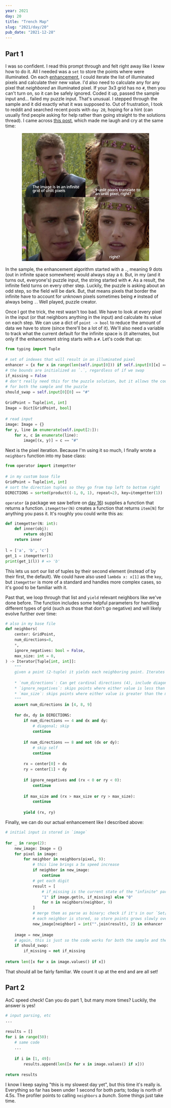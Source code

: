```yaml
---
year: 2021
day: 20
title: "Trench Map"
slug: "2021/day/20"
pub_date: "2021-12-28"
---
```


## Part 1

I was so confident. I read this prompt through and felt right away like I knew how to do it. All I needed was a `set` to store the points where were illuminated. On each [enhancement](https://www.youtube.com/watch?v=3uoM5kfZIQ0), I could iterate the list of illuminated pixels and calculate their new value. I'd also need to calculate any for any pixel that _neighbored_ an illuminated pixel. If your 3x3 grid has no `#`, then you can't turn on, so it can be safely ignored. Coded it up, passed the sample input and... failed my puzzle input. That's unusual. I stepped through the sample and it did exactly what it was supposed to. Out of frustration, I took to reddit and searched recent posts with `day 20`, hoping for a hint (can usually find people asking for help rather than going straight to the solutions thread). I came across [this post](https://old.reddit.com/r/adventofcode/comments/rkpdlv/2021_day_20_me_right_now_reading_the_problem/), which made me laugh and cry at the same time:

<p align="center">
    <img src="images/meme.png" width="400" />
</p>

In the sample, the enhancement algorithm started with a `.`, meaning 9 dots (out in infinite space somewhere) would always stay a `0`. But, in my (and it turns out, everyone's) puzzle input, the string started with `#`. As a result, the infinite field turns on every other step. Luckily, the puzzle is asking about an odd step, so the field will be dark. But, that means pixels that border the infinite have to account for unknown pixels sometimes being `#` instead of always being `.`. Well played, puzzle creator.

Once I got the trick, the rest wasn't too bad. We have to look at every pixel in the input (or that neighbors anything in the input) and calculate its value on each step. We can use a dict of `point -> bool` to reduce the amount of data we have to store (since there'll be a lot of it). We'll also need a variable to track what the current default for the infinite space is (it alternates, but only if the enhancement string starts with a `#`. Let's code that up:

```py
from typing import Tuple

# set of indexes that will result in an illuminated pixel
enhancer = {x for x in range(len(self.input[0])) if self.input[0][x] == "#"}
# the bounds are initialized as `.`, regardless of if we swap
if_missing = False
# don't really need this for the puzzle solution, but it allows the code to work
# for both the sample and the puzzle
should_swap = self.input[0][0] == "#"

GridPoint = Tuple[int, int]
Image = Dict[GridPoint, bool]

# read input
image: Image = {}
for y, line in enumerate(self.input[2:]):
    for x, c in enumerate(line):
        image[(x, y)] = c == "#"
```

Next is the pixel iteration. Because I'm using it so much, I finally wrote a `neighbors` function into my base class:

```py
from operator import itemgetter

# in my custom base file
GridPoint = Tuple[int, int]
# sort the direction tuples so they go from top left to bottom right
DIRECTIONS = sorted(product((-1, 0, 1), repeat=2), key=itemgetter(1))
```

`operator` (a package we saw before on [day 16](https://github.com/xavdid/advent-of-code/tree/main/solutions/2021/day_16)) supplies a function that returns a function. `itemgetter(N)` creates a function that returns `item[N]` for anything you pass it. It's roughly you could write this as:

```py
def itemgetter(N: int):
    def inner(obj):
        return obj[N]
    return inner

l = ['a', 'b', 'c']
get_1 = itemgetter(1)
print(get_1(l)) # => 'b'
```

This lets us sort our list of tuples by their second element (instead of by their first, the default). We could have also used `lambda x: x[1]` as the `key`, but `itemgetter` is more of a standard and handles more complex cases, so it's good to be familiar with it.

Past that, we loop through that list and `yield` relevant neighbors like we've done before. The function includes some helpful parameters for handling different types of grid (such as those that don't go negative) and will likely evolve further over time:

```py
# also in my base file
def neighbors(
    center: GridPoint,
    num_directions=8,
    *,
    ignore_negatives: bool = False,
    max_size: int = 0,
) -> Iterator[Tuple[int, int]]:
    """
    given a point (2-tuple) it yields each neighboring point. Iterates from top left to bottom right, skipping any points as described below:

    * `num_directions`: Can get cardinal directions (4), include diagonals (8), or include self (9)
    * `ignore_negatives`: skips points where either value is less than 0
    * `max_size`: skips points where either value is greater than the max grid size. Currently assumes a square grid
    """
    assert num_directions in [4, 8, 9]

    for dx, dy in DIRECTIONS:
        if num_directions == 4 and dx and dy:
            # diagonal; skip
            continue

        if num_directions == 8 and not (dx or dy):
            # skip self
            continue

        rx = center[0] + dx
        ry = center[1] + dy

        if ignore_negatives and (rx < 0 or ry < 0):
            continue

        if max_size and (rx > max_size or ry > max_size):
            continue

        yield (rx, ry)

```

Finally, we can do our actual enhancement like I described above:

```py
# initial input is stored in `image`

for _ in range(2):
    new_image: Image = {}
    for pixel in image:
        for neighbor in neighbors(pixel, 9):
            # this line brings a 5x speed increase
            if neighbor in new_image:
                continue
            # get each digit
            result = [
                # if_missing is the current state of the "infinite" part of the grid
                "1" if image.get(n, if_missing) else "0"
                for n in neighbors(neighbor, 9)
            ]
            # merge them as parse as binary; check if it's in our `Set[int]`
            # each neighbor is stored, so store points grows slowly over time
            new_image[neighbor] = int("".join(result), 2) in enhancer

    image = new_image
    # again, this is just so the code works for both the sample and the puzzle
    if should_swap:
        if_missing = not if_missing

return len([x for x in image.values() if x])
```

That should all be fairly familiar. We count it up at the end and are all set!

## Part 2

AoC speed check! Can you do part 1, but many more times? Luckily, the answer is yes!

```py
# input parsing, etc
...

results = []
for i in range(50):
    # same code
    ...

    if i in [1, 49]:
        results.append(len([x for x in image.values() if x]))

return results
```

I know I keep saying "this is my slowest day yet", but this time it's really is. Everything so far has been under 1 second for both parts; today is north of 4.5s. The profiler points to calling `neighbors` a _bunch_. Some things just take time.
